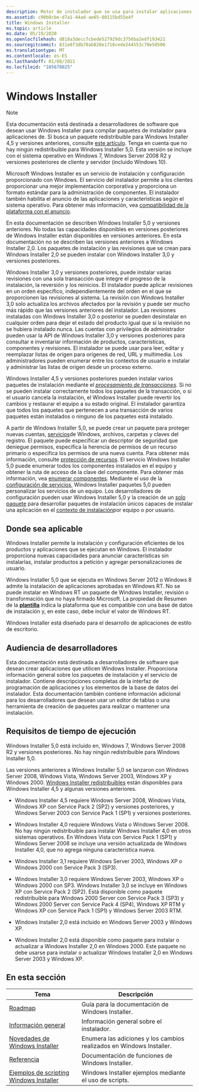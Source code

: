 ```yaml
---
description: Motor de instalador que se usa para instalar aplicaciones o actualizaciones o servicios que se ejecutan en Windows. Configura y repara las aplicaciones instaladas. Escriba paquetes MSI personalizados para crear una instalación o actualización del programa de instalación de exe para una aplicación.
ms.assetid: c90b8cbe-d7a1-44ad-ae65-80115bd55e4f
title: Windows Installer
ms.topic: article
ms.date: 05/19/2020
ms.openlocfilehash: d818a3decc7cbede527929dc3756ba2edf193421
ms.sourcegitcommit: 831e8f3db78ab820e1710cede244553c70e50500
ms.translationtype: MT
ms.contentlocale: es-ES
ms.lasthandoff: 01/08/2021
ms.locfileid: "105678025"
---
```

# <a name="windows-installer"></a>Windows Installer

> [!NOTE]
> Esta documentación está destinada a desarrolladores de software que desean usar Windows Installer para compilar paquetes de instalador para aplicaciones de. Si busca un paquete redistribuible para Windows Installer 4,5 y versiones anteriores, consulte [este artículo](windows-installer-redistributables.md). Tenga en cuenta que no hay ningún redistribuible para Windows Installer 5,0. Esta versión se incluye con el sistema operativo en Windows 7, Windows Server 2008 R2 y versiones posteriores de cliente y servidor (incluido Windows 10).

Microsoft Windows Installer es un servicio de instalación y configuración proporcionado con Windows. El servicio del instalador permite a los clientes proporcionar una mejor implementación corporativa y proporciona un formato estándar para la administración de componentes. El instalador también habilita el anuncio de las aplicaciones y características según el sistema operativo. Para obtener más información, vea [compatibilidad de la plataforma con el anuncio](platform-support-of-advertisement.md).

En esta documentación se describen Windows Installer 5,0 y versiones anteriores. No todas las capacidades disponibles en versiones posteriores de Windows Installer están disponibles en versiones anteriores. En esta documentación no se describen las versiones anteriores a Windows Installer 2,0. Los paquetes de instalación y las revisiones que se crean para Windows Installer 2,0 se pueden instalar con Windows Installer 3,0 y versiones posteriores.

Windows Installer 3,0 y versiones posteriores, puede instalar varias revisiones con una sola transacción que integre el progreso de la instalación, la reversión y los reinicios. El instalador puede aplicar revisiones en un orden específico, independientemente del orden en el que se proporcionen las revisiones al sistema. La revisión con Windows Installer 3,0 solo actualiza los archivos afectados por la revisión y puede ser mucho más rápido que las versiones anteriores del instalador. Las revisiones instaladas con Windows Installer 3,0 o posterior se pueden desinstalar en cualquier orden para dejar el estado del producto igual que si la revisión no se hubiera instalado nunca. Las cuentas con privilegios de administrador pueden usar la API de Windows Installer 3,0 y versiones posteriores para consultar e inventariar información de productos, características, componentes y revisiones. El instalador se puede usar para leer, editar y reemplazar listas de origen para orígenes de red, URL y multimedia. Los administradores pueden enumerar entre los contextos de usuario e instalar y administrar las listas de origen desde un proceso externo.

Windows Installer 4,5 y versiones posteriores pueden instalar varios paquetes de instalación mediante el [*procesamiento de transacciones*](t-gly.md). Si no se pueden instalar correctamente todos los paquetes de la transacción, o si el usuario cancela la instalación, el Windows Installer puede revertir los cambios y restaurar el equipo a su estado original. El instalador garantiza que todos los paquetes que pertenecen a una transacción de varios paquetes están instalados o ninguno de los paquetes está instalado.

A partir de Windows Installer 5,0, se puede crear un paquete para proteger nuevas cuentas, [servicios](../services/services.md)de Windows, archivos, carpetas y claves del registro. El paquete puede especificar un descriptor de seguridad que deniegue permisos, especifica la herencia de permisos de un recurso primario o especifica los permisos de una nueva cuenta. Para obtener más información, consulte [protección de recursos](securing-resources-.md). El servicio Windows Installer 5,0 puede enumerar todos los componentes instalados en el equipo y obtener la ruta de acceso de la clave del componente. Para obtener más información, vea [enumerar componentes](enumerating-components-.md). Mediante el uso de la [configuración de servicios](using-services-configuration.md), Windows Installer paquetes 5,0 pueden personalizar los servicios de un equipo. Los desarrolladores de configuración pueden usar Windows Installer 5,0 y la creación de un [solo paquete](single-package-authoring.md) para desarrollar paquetes de instalación únicos capaces de instalar una aplicación en el [contexto de instalación](installation-context.md)por equipo o por usuario.

## <a name="where-applicable"></a>Donde sea aplicable

Windows Installer permite la instalación y configuración eficientes de los productos y aplicaciones que se ejecutan en Windows. El instalador proporciona nuevas capacidades para anunciar características sin instalarlas, instalar productos a petición y agregar personalizaciones de usuario.

Windows Installer 5,0 que se ejecuta en Windows Server 2012 o Windows 8 admite la instalación de aplicaciones aprobadas en Windows RT. No se puede instalar en Windows RT un paquete de Windows Installer, revisión o transformación que no haya firmado Microsoft. La propiedad de Resumen de la [**plantilla**](template-summary.md) indica la plataforma que es compatible con una base de datos de instalación y, en este caso, debe incluir el valor de Windows RT.

Windows Installer está diseñado para el desarrollo de aplicaciones de estilo de escritorio.

## <a name="developer-audience"></a>Audiencia de desarrolladores

Esta documentación está destinada a desarrolladores de software que desean crear aplicaciones que utilicen Windows Installer. Proporciona información general sobre los paquetes de instalación y el servicio de instalador. Contiene descripciones completas de la interfaz de programación de aplicaciones y los elementos de la base de datos del instalador. Esta documentación también contiene información adicional para los desarrolladores que desean usar un editor de tablas o una herramienta de creación de paquetes para realizar o mantener una instalación.

## <a name="run-time-requirements"></a>Requisitos de tiempo de ejecución

Windows Installer 5,0 está incluido en, Windows 7, Windows Server 2008 R2 y versiones posteriores. No hay ningún redistribuible para Windows Installer 5,0.

Las versiones anteriores a Windows Installer 5,0 se lanzaron con Windows Server 2008, Windows Vista, Windows Server 2003, Windows XP y Windows 2000. [Windows Installer redistribuibles](windows-installer-redistributables.md) están disponibles para Windows Installer 4,5 y algunas versiones anteriores.

* Windows Installer 4,5 requiere Windows Server 2008, Windows Vista, Windows XP con Service Pack 2 (SP2) y versiones posteriores, y Windows Server 2003 con Service Pack 1 (SP1) y versiones posteriores.

* Windows Installer 4,0 requiere Windows Vista o Windows Server 2008. No hay ningún redistribuible para instalar Windows Installer 4,0 en otros sistemas operativos. En Windows Vista con Service Pack 1 (SP1) y Windows Server 2008 se incluye una versión actualizada de Windows Installer 4,0, que no agrega ninguna característica nueva.

* Windows Installer 3,1 requiere Windows Server 2003, Windows XP o Windows 2000 con Service Pack 3 (SP3).

* Windows Installer 3,0 requiere Windows Server 2003, Windows XP o Windows 2000 con SP3. Windows Installer 3,0 se incluye en Windows XP con Service Pack 2 (SP2). Está disponible como paquete redistribuible para Windows 2000 Server con Service Pack 3 (SP3) y Windows 2000 Server con Service Pack 4 (SP4), Windows XP RTM y Windows XP con Service Pack 1 (SP1) y Windows Server 2003 RTM.

* Windows Installer 2,0 está incluido en Windows Server 2003 y Windows XP.

* Windows Installer 2,0 está disponible como paquete para instalar o actualizar a Windows Installer 2,0 en Windows 2000. Este paquete no debe usarse para instalar o actualizar Windows Installer 2,0 en Windows Server 2003 y Windows XP.

## <a name="in-this-section"></a>En esta sección



| Tema                                                                                       | Descripción                                                  |
|---------------------------------------------------------------------------------------------|--------------------------------------------------------------|
| [Roadmap](roadmap-to-windows-installer-documentation.md)<br/>                        | Guía para la documentación de Windows Installer.<br/>       |
| [Información general](about-windows-installer.md)<br/>                                          | Información general sobre el instalador.<br/>          |
| [Novedades de Windows Installer](what-s-new-in-windows-installer.md)<br/>           | Enumera las adiciones y los cambios realizados en Windows Installer.<br/> |
| [Referencia](installer-function-reference.md)<br/>                                    | Documentación de funciones de Windows Installer.<br/>     |
| [Ejemplos de scripting Windows Installer](windows-installer-scripting-examples.md)<br/> | Windows Installer ejemplos mediante el uso de scripts.<br/>          |



 

 

 
